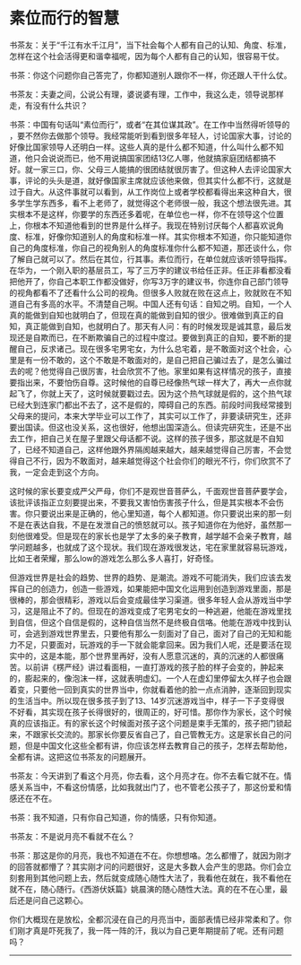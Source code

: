 # 素位而行的智慧

书茶友：关于“千江有水千江月”，当下社会每个人都有自己的认知、角度、标准，怎样在这个社会活得更和谐幸福呢，因为每个人都有自己的认知，很容易干仗。

书茶：你这个问题你自己答完了，你都知道别人跟你不一样，你还跟人干什么仗。

书茶友：夫妻之间，公说公有理，婆说婆有理，工作中，我这么走，领导说那样走，有没有什么共识？

书茶：中国有句话叫“素位而行”，或者“在其位谋其政”。在工作中当然得听领导的 ，要不然你去做那个领导。我经常能听到看到很多年轻人，讨论国家大事，讨论的好像比国家领导人还明白一样。这些人真的是什么都不知道，什么叫什么都不知道，他只会说说而已，他不用说搞国家团结13亿人哪，他就搞家庭团结都搞不好。就一家三口，你、父母三人能搞的很团结就很厉害了。但这种人去评论国家大事，评论的头头是道，就好像国家主席就应该他来做，但其实什么都不行，这就是过于自大。从这件事就可以看到，从工作岗位上或者学校都看得出来这种自大，很多学生学东西多，看不上老师了，就觉得这个老师很一般，我这个想法很先进。其实根本不是这样，你要学的东西还多着呢，在单位也一样，你不在领导这个位置上，你根本不知道他看到的世界是什么样子。我现在特别讨厌每个人都喜欢说角度、标准，好像你知道别人的角度和标准一样。其实你根本不知道，你只能知道你自己的角度标准，你自己的视角别人的角度标准你什么都不知道，那还谈什么，你了解自己就可以了。然后在其位，行其事。素位而行，在单位就应该听领导指挥。在华为，一个刚入职的基层员工，写了三万字的建议书给任正非。任正非看都没看把他开了，你自己本职工作都没做好，你写3万字的建议书，你连你自己部门领导的视角都看不了还看什么公司的视角。但很多人败就在败在这点上，败就败在不知道自己有多高的水平。不清楚自己啊。中国人还有句话：自知之明。自知，一个人真的能做到自知也就明白了，但现在真的能做到自知的很少。很难做到真正的自知，真正能做到自知，也就明白了。那天有人问：有的时候发现是诚其意，最后发现还是自欺而已，在不断欺骗自己的过程中度过。要做到真正的自知，要不断的提醒自己，反求诸己。现在很多宅男宅女，为什么总宅着，是不敢面对这个社会，心里是有一份不敢的，这个不敢是不敢面对的，是自己把自己骗过去了，是怎么骗过去的呢？他觉得自己很厉害，社会欣赏不了他。家里如果有这样情况的孩子，直接要指出来，不要怕伤自尊。这时候他的自尊已经像热气球一样大了，再大一点你就起飞了，你就上天了，这时候就要戳过去。因为这个热气球就是假的，这个热气球已经大到连家门都出不去了，这不是假的，障碍自己的东西。前段时间我经常接到父母来的提问，本来大学毕业可以工作了，其实可以工作了，非要读研究生，还非要出国读。但这也没关系，这也很好，他想出国深造么。但读完研究生，还是不出去工作，把自己关在屋子里跟父母话都不说。这样的孩子很多，那这就是不自知了，已经不知道自己，这样他跟外界隔阂越来越大，越来越觉得自己厉害，不会觉得自己不行，因为不敢面对，越来越觉得这个社会你们的眼光不行，你们欣赏不了我，一定会走到这个方向。

这时候的家长要变成严父严母，你们不是观世音菩萨么，千面观世音菩萨要学会，该批评该指正立刻要提出来，不要我又害怕伤害孩子什么，但是其实根本不会伤害。你只要说出来是正确的，他心里知道，每个人都知道。你只要说出来的那一刻不是在表达自我，不是在发泄自己的愤怒就可以。孩子知道你在为他好，虽然那一刻他很难受。但是现在的家长也是学了太多的亲子教育，越学越不会亲子教育，越学问题越多，也就成了这个现状。我们现在游戏很发达，宅在家里就容易玩游戏，比如王者荣耀，那么low的游戏怎么那么多人喜打，好奇怪。

但游戏世界是社会的趋势、世界的趋势、是潮流。游戏不可能消失，我们应该去发挥自己的创造力，创造一些游戏，如果能把中国文化运用到创造到游戏里面，那是很棒的，那会很精彩，游戏以后会变成最佳学习渠道。很多年轻人会从游戏当中学习，这是阻止不了的。但现在的游戏变成了宅男宅女的一种逃避，他能在游戏里找到自信，但这个自信是假的，这种自信当然不是终极自信咯。他能在游戏中找到认可，会逃到游戏世界里去，只要他有那么一刻面对了自己，面对了自己的无知和能力不足，只要面对，玩游戏的手一下就会能拿回来。因为我们人呢，还是要活在现实中的，这是本能，那个世界里再好，没有人愿意沉迷的，真的沉迷的人都很痛苦。以前讲《楞严经》讲过看面相，一直打游戏的孩子脸的样子会变的，肿起来的，膨起来的，像泡沫一样，这就表明虚幻。一个人在虚幻里停留太久样子也会跟着变，只要他一回到真实的世界当中，你就看着他的脸一点点消肿，逐渐回到现实的生活当中。所以现在很多孩子到了13、14岁沉迷游戏当中，样子一下子变得很不好看，其实现在孩子长得很好的，很周正的，好可惜。那你作为家长，这个时候真的应该指正。有的家长这个时候面对孩子这个问题是束手无策的，孩子把门锁起来，不跟家长交流的。那家长你要反省自己了，自己管教无方。这是家长自己的问题，但是中国文化这些全都有讲，你应该怎样去教育自己的孩子，怎样去帮助他，全都有讲。这把这位书茶友的问题展开。

书茶友：今天讲到了看这个月亮，你去看，这个月亮才在。你不去看它就不在。情感关系当中，不看这份情感，比如我就出门了，也不管老公孩子了，那这份爱和情感还在不在。

书茶：我不知道，只有你自己知道，你的情感，只有你知道。

书茶友：不是说月亮不看就不在么？

书茶：那这是你的月亮，我也不知道在不在。你想想咯。怎么都懵了，就因为刚才的回答就都懵了？其实刚才问的问题很好，这是大多数人会产生的思路。你们会立刻套用到其他问题上去，然后就变成随心随性大法了，我看他在就在，我不看他在就不在，随心随行。《西游伏妖篇》姚晨演的随心随性大法。真的在不在心里，最后还是问自己这颗心。

你们大概现在是放松，全都沉浸在自己的月亮当中，面部表情已经非常柔和了。你们刚才真是吓死我了，我一阵一阵的汗，我以为自己更年期提前了呢。还有问题吗？  
****

